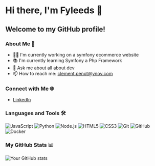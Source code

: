 # Hi there, I'm Fyleeds 👋

## Welcome to my GitHub profile!

### About Me 🌱
- 👨‍💻 I'm currently working on a symfony ecommerce website
- 📚 I'm currently learning Symfony a Php Framework
- 💬 Ask me about all about dev
- 📫 How to reach me: clement.penot@ynov.com

### Connect with Me 🌐
- [LinkedIn](https://www.linkedin.com/in/cl%C3%A9ment-penot-09326b143/)

### Languages and Tools 🛠️
![JavaScript](https://img.shields.io/badge/-JavaScript-black?style=flat-square&logo=javascript)
![Python](https://img.shields.io/badge/-Python-black?style=flat-square&logo=python)
![Node.js](https://img.shields.io/badge/-Node.js-black?style=flat-square&logo=Node.js)
![HTML5](https://img.shields.io/badge/-HTML5-black?style=flat-square&logo=html5)
![CSS3](https://img.shields.io/badge/-CSS3-black?style=flat-square&logo=css3)
![Git](https://img.shields.io/badge/-Git-black?style=flat-square&logo=git)
![GitHub](https://img.shields.io/badge/-GitHub-black?style=flat-square&logo=github)
![Docker](https://img.shields.io/badge/-Docker-black?style=flat-square&logo=docker)

### My GitHub Stats 📊
![Your GitHub stats](https://github-readme-stats.vercel.app/api?username=fyleeds&show_icons=true&theme=radical)

